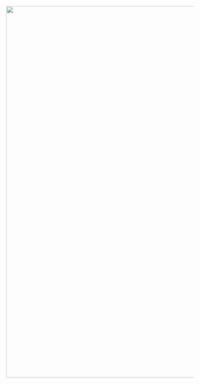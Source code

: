 <div id="container-principal" align="center">
  <img src="[![Portfolio.png](https://i.postimg.cc/BbYQW6x3/Portfolio.png)](https://postimg.cc/V0tcnzGZ)" width="1000" align="center">
</div>
